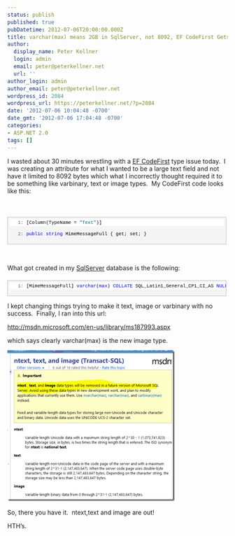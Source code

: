 ```yaml
---
status: publish
published: true
pubDatetime: 2012-07-06T20:00:00.000Z
title: varchar(max) means 2GB in SqlServer, not 8092, EF CodeFirst Gets it right
author:
  display_name: Peter Kellner
  login: admin
  email: peter@peterkellner.net
  url: ''
author_login: admin
author_email: peter@peterkellner.net
wordpress_id: 2084
wordpress_url: https://peterkellner.net/?p=2084
date: '2012-07-06 10:04:48 -0700'
date_gmt: '2012-07-06 17:04:48 -0700'
categories:
- ASP.NET 2.0
tags: []
---
```

<p>I wasted about 30 minutes wrestling with a <a href="http://msdn.microsoft.com/en-us/data/ef.aspx">EF CodeFirst</a> type issue today.&#160; I was creating an attribute for what I wanted to be a large text field and not have it limited to 8092 bytes which what I incorrectly thought required it to be something like varbinary, text or image types.&#160; My CodeFirst code looks like this:</p>
<p>&#160;</p>
<div id="codeSnippetWrapper" style="overflow: auto; cursor: text; font-size: 8pt; border-top: silver 1px solid; font-family: &#39;Courier New&#39;, courier, monospace; border-right: silver 1px solid; border-bottom: silver 1px solid; padding-bottom: 4px; direction: ltr; text-align: left; padding-top: 4px; padding-left: 4px; margin: 20px 0px 10px; border-left: silver 1px solid; line-height: 12pt; padding-right: 4px; max-height: 200px; width: 97.5%; background-color: #f4f4f4">
<div id="codeSnippet" style="border-top-style: none; overflow: visible; font-size: 8pt; border-left-style: none; font-family: &#39;Courier New&#39;, courier, monospace; border-bottom-style: none; color: black; padding-bottom: 0px; direction: ltr; text-align: left; padding-top: 0px; border-right-style: none; padding-left: 0px; line-height: 12pt; padding-right: 0px; width: 100%; background-color: #f4f4f4">
<pre style="border-top-style: none; overflow: visible; font-size: 8pt; border-left-style: none; font-family: &#39;Courier New&#39;, courier, monospace; border-bottom-style: none; color: black; padding-bottom: 0px; direction: ltr; text-align: left; padding-top: 0px; border-right-style: none; padding-left: 0px; margin: 0em; line-height: 12pt; padding-right: 0px; width: 100%; background-color: white"><span id="lnum1" style="color: #606060">   1:</span> [Column(TypeName = <span style="color: #006080">&quot;Text&quot;</span>)]   </pre>
<p><!--CRLF--></p>
<pre style="border-top-style: none; overflow: visible; font-size: 8pt; border-left-style: none; font-family: &#39;Courier New&#39;, courier, monospace; border-bottom-style: none; color: black; padding-bottom: 0px; direction: ltr; text-align: left; padding-top: 0px; border-right-style: none; padding-left: 0px; margin: 0em; line-height: 12pt; padding-right: 0px; width: 100%; background-color: #f4f4f4"><span id="lnum2" style="color: #606060">   2:</span> <span style="color: #0000ff">public</span> <span style="color: #0000ff">string</span> MimeMessageFull { get; set; }</pre>
<p><!--CRLF--></div>
</div>
<p>&#160;</p>
<p>What got created in my <a href="http://msdn.microsoft.com/en-us/library/ms187752.aspx">SqlServer</a> database is the following:</p>
<div id="codeSnippetWrapper" style="overflow: auto; cursor: text; font-size: 8pt; border-top: silver 1px solid; font-family: &#39;Courier New&#39;, courier, monospace; border-right: silver 1px solid; border-bottom: silver 1px solid; padding-bottom: 4px; direction: ltr; text-align: left; padding-top: 4px; padding-left: 4px; margin: 20px 0px 10px; border-left: silver 1px solid; line-height: 12pt; padding-right: 4px; max-height: 200px; width: 97.5%; background-color: #f4f4f4">
<div id="codeSnippet" style="border-top-style: none; overflow: visible; font-size: 8pt; border-left-style: none; font-family: &#39;Courier New&#39;, courier, monospace; border-bottom-style: none; color: black; padding-bottom: 0px; direction: ltr; text-align: left; padding-top: 0px; border-right-style: none; padding-left: 0px; line-height: 12pt; padding-right: 0px; width: 100%; background-color: #f4f4f4">
<pre style="border-top-style: none; overflow: visible; font-size: 8pt; border-left-style: none; font-family: &#39;Courier New&#39;, courier, monospace; border-bottom-style: none; color: black; padding-bottom: 0px; direction: ltr; text-align: left; padding-top: 0px; border-right-style: none; padding-left: 0px; margin: 0em; line-height: 12pt; padding-right: 0px; width: 100%; background-color: white"><span id="lnum1" style="color: #606060">   1:</span> [MimeMessageFull] <span style="color: #0000ff">varchar</span>(<span style="color: #0000ff">max</span>) <span style="color: #0000ff">COLLATE</span> SQL_Latin1_General_CP1_CI_AS <span style="color: #0000ff">NULL</span>,</pre>
<p><!--CRLF--></div>
</div>
<p>I kept changing things trying to make it text, image or varbinary with no success.&#160; Finally, I ran into this url:&#160; </p>
<p><a href="http://msdn.microsoft.com/en-us/library/ms187993.aspx">http://msdn.microsoft.com/en-us/library/ms187993.aspx</a></p>
<p>which says clearly varchar(max) is the new image type.</p>
<p><a href="/wp/wp-content/uploads/2012/07/image.png"><img title="image" style="border-left-width: 0px; border-right-width: 0px; border-bottom-width: 0px; display: inline; border-top-width: 0px" border="0" alt="image" src="/wp/wp-content/uploads/2012/07/image_thumb.png" width="383" height="345" /></a> </p>
<p>So, there you have it.&#160; ntext,text and image are out!</p>
<p>HTH’s.</p>
